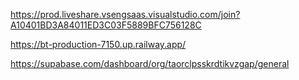 https://prod.liveshare.vsengsaas.visualstudio.com/join?A10401BD3A84011ED3C03F5889BFC756128C

https://bt-production-7150.up.railway.app/

https://supabase.com/dashboard/org/taorclpsskrdtikvzgap/general

